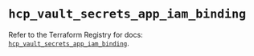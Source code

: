 # `hcp_vault_secrets_app_iam_binding`

Refer to the Terraform Registry for docs: [`hcp_vault_secrets_app_iam_binding`](https://registry.terraform.io/providers/hashicorp/hcp/0.87.1/docs/resources/vault_secrets_app_iam_binding).
